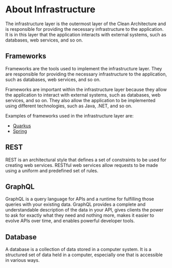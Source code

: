 # About Infrastructure

The infrastructure layer is the outermost layer of the Clean Architecture and is responsible for providing the necessary infrastructure to the application. It is in this layer that the application interacts with external systems, such as databases, web services, and so on.

## Frameworks

Frameworks are the tools used to implement the infrastructure layer. They are responsible for providing the necessary infrastructure to the application, such as databases, web services, and so on.

Frameworks are important within the infrastructure layer because they allow the application to interact with external systems, such as databases, web services, and so on. They also allow the application to be implemented using different technologies, such as Java, .NET, and so on.

Examples of frameworks used in the infrastructure layer are:

* [Quarkus](/src/code/infra/framework/quarkus/README.md)
* [Spring](/src/code/infra/framework/spring/README.md)

## REST

REST is an architectural style that defines a set of constraints to be used for creating web services. RESTful web services allow requests to be made using a uniform and predefined set of rules.

## GraphQL

GraphQL is a query language for APIs and a runtime for fulfilling those queries with your existing data. GraphQL provides a complete and understandable description of the data in your API, gives clients the power to ask for exactly what they need and nothing more, makes it easier to evolve APIs over time, and enables powerful developer tools.


## Database

A database is a collection of data stored in a computer system. It is a structured set of data held in a computer, especially one that is accessible in various ways.

